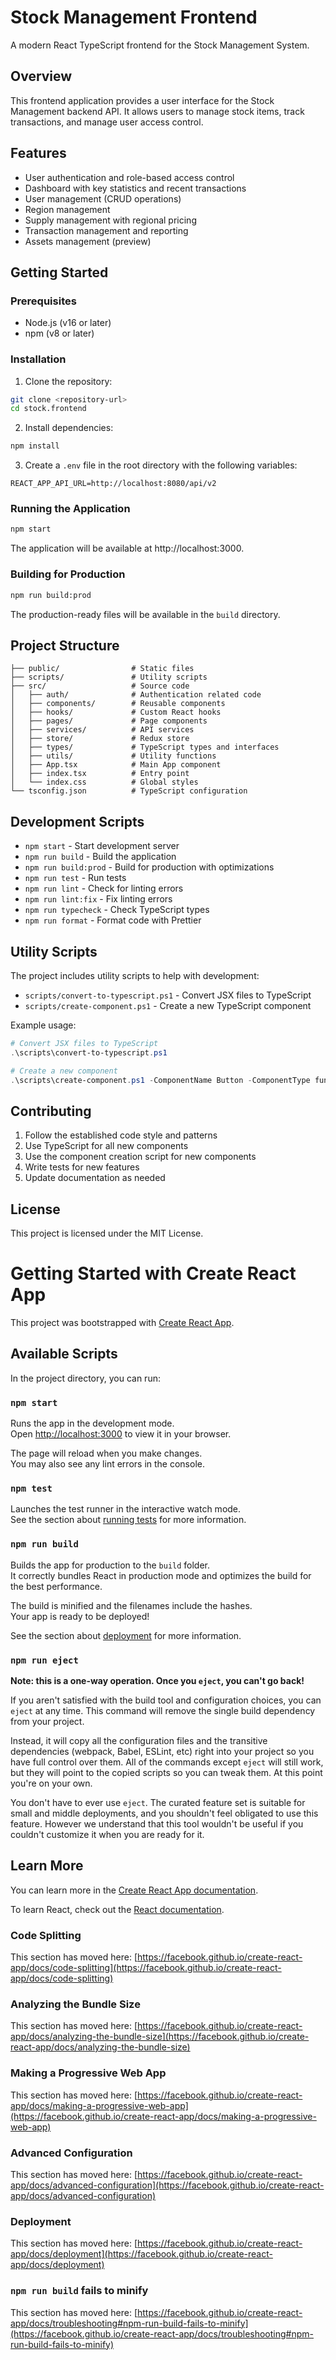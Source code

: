 # Stock Management Frontend

A modern React TypeScript frontend for the Stock Management System.

## Overview

This frontend application provides a user interface for the Stock Management backend API. It allows users to manage stock items, track transactions, and manage user access control.

## Features

- User authentication and role-based access control
- Dashboard with key statistics and recent transactions
- User management (CRUD operations)
- Region management
- Supply management with regional pricing
- Transaction management and reporting
- Assets management (preview)

## Getting Started

### Prerequisites

- Node.js (v16 or later)
- npm (v8 or later)

### Installation

1. Clone the repository:
```bash
git clone <repository-url>
cd stock.frontend
```

2. Install dependencies:
```bash
npm install
```

3. Create a `.env` file in the root directory with the following variables:
```
REACT_APP_API_URL=http://localhost:8080/api/v2
```

### Running the Application

```bash
npm start
```

The application will be available at http://localhost:3000.

### Building for Production

```bash
npm run build:prod
```

The production-ready files will be available in the `build` directory.

## Project Structure

```
├── public/                # Static files
├── scripts/               # Utility scripts
├── src/                   # Source code
│   ├── auth/              # Authentication related code
│   ├── components/        # Reusable components
│   ├── hooks/             # Custom React hooks
│   ├── pages/             # Page components
│   ├── services/          # API services
│   ├── store/             # Redux store
│   ├── types/             # TypeScript types and interfaces
│   ├── utils/             # Utility functions
│   ├── App.tsx            # Main App component
│   ├── index.tsx          # Entry point
│   └── index.css          # Global styles
└── tsconfig.json          # TypeScript configuration
```

## Development Scripts

- `npm start` - Start development server
- `npm run build` - Build the application
- `npm run build:prod` - Build for production with optimizations
- `npm run test` - Run tests
- `npm run lint` - Check for linting errors
- `npm run lint:fix` - Fix linting errors
- `npm run typecheck` - Check TypeScript types
- `npm run format` - Format code with Prettier

## Utility Scripts

The project includes utility scripts to help with development:

- `scripts/convert-to-typescript.ps1` - Convert JSX files to TypeScript
- `scripts/create-component.ps1` - Create a new TypeScript component

Example usage:
```powershell
# Convert JSX files to TypeScript
.\scripts\convert-to-typescript.ps1

# Create a new component
.\scripts\create-component.ps1 -ComponentName Button -ComponentType functional -Directory components
```

## Contributing

1. Follow the established code style and patterns
2. Use TypeScript for all new components
3. Use the component creation script for new components
4. Write tests for new features
5. Update documentation as needed

## License

This project is licensed under the MIT License.

# Getting Started with Create React App

This project was bootstrapped with [Create React App](https://github.com/facebook/create-react-app).

## Available Scripts

In the project directory, you can run:

### `npm start`

Runs the app in the development mode.\
Open [http://localhost:3000](http://localhost:3000) to view it in your browser.

The page will reload when you make changes.\
You may also see any lint errors in the console.

### `npm test`

Launches the test runner in the interactive watch mode.\
See the section about [running tests](https://facebook.github.io/create-react-app/docs/running-tests) for more information.

### `npm run build`

Builds the app for production to the `build` folder.\
It correctly bundles React in production mode and optimizes the build for the best performance.

The build is minified and the filenames include the hashes.\
Your app is ready to be deployed!

See the section about [deployment](https://facebook.github.io/create-react-app/docs/deployment) for more information.

### `npm run eject`

**Note: this is a one-way operation. Once you `eject`, you can't go back!**

If you aren't satisfied with the build tool and configuration choices, you can `eject` at any time. This command will remove the single build dependency from your project.

Instead, it will copy all the configuration files and the transitive dependencies (webpack, Babel, ESLint, etc) right into your project so you have full control over them. All of the commands except `eject` will still work, but they will point to the copied scripts so you can tweak them. At this point you're on your own.

You don't have to ever use `eject`. The curated feature set is suitable for small and middle deployments, and you shouldn't feel obligated to use this feature. However we understand that this tool wouldn't be useful if you couldn't customize it when you are ready for it.

## Learn More

You can learn more in the [Create React App documentation](https://facebook.github.io/create-react-app/docs/getting-started).

To learn React, check out the [React documentation](https://reactjs.org/).

### Code Splitting

This section has moved here: [https://facebook.github.io/create-react-app/docs/code-splitting](https://facebook.github.io/create-react-app/docs/code-splitting)

### Analyzing the Bundle Size

This section has moved here: [https://facebook.github.io/create-react-app/docs/analyzing-the-bundle-size](https://facebook.github.io/create-react-app/docs/analyzing-the-bundle-size)

### Making a Progressive Web App

This section has moved here: [https://facebook.github.io/create-react-app/docs/making-a-progressive-web-app](https://facebook.github.io/create-react-app/docs/making-a-progressive-web-app)

### Advanced Configuration

This section has moved here: [https://facebook.github.io/create-react-app/docs/advanced-configuration](https://facebook.github.io/create-react-app/docs/advanced-configuration)

### Deployment

This section has moved here: [https://facebook.github.io/create-react-app/docs/deployment](https://facebook.github.io/create-react-app/docs/deployment)

### `npm run build` fails to minify

This section has moved here: [https://facebook.github.io/create-react-app/docs/troubleshooting#npm-run-build-fails-to-minify](https://facebook.github.io/create-react-app/docs/troubleshooting#npm-run-build-fails-to-minify)
